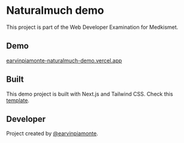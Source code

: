 # Naturalmuch demo

This project is part of the Web Developer Examination for Medkismet.

## Demo

[earvinpiamonte-naturalmuch-demo.vercel.app
](https://earvinpiamonte-naturalmuch-demo.vercel.app)

## Built

This demo project is built with Next.js and Tailwind CSS. Check this [template](https://github.com/earvinpiamonte/nextjs-tailwindcss-template).

## Developer

Project created by [@earvinpiamonte](https://earvinpiamonte.com).
